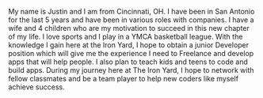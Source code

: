 My name is Justin and I am from Cincinnati, OH. I have been in San Antonio for the last 5 years and have been in various roles with companies. I have a wife and 4 children who are my motivation to succeed in this new chapter of my life. I love sports and I play in a YMCA basketball league. With the knowledge I gain here at the Iron Yard, I hope to obtain a junior Developer position which will give me the experience I need to Freelance and develop apps that will help people. I also plan to teach kids and teens to code and build apps. During my journey here at The Iron Yard, I hope to network with fellow classmates and be a team player to help new coders like myself achieve success.
